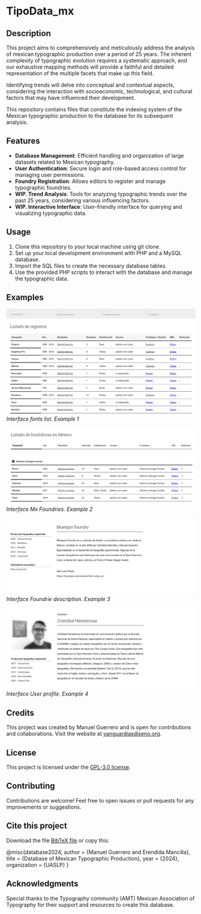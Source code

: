 # TipoData_mx

## Description

This project aims to comprehensively and meticulously address the analysis of mexican typographic production over a period of 25 years. The inherent complexity of typographic evolution requires a systematic approach, and our exhaustive mapping methods will provide a faithful and detailed representation of the multiple facets that make up this field.

Identifying trends will delve into conceptual and contextual aspects, considering the interaction with socioeconomic, technological, and cultural factors that may have influenced their development.

This repository contains files that constitute the indexing system of the Mexican typographic production to the database for its subsequent analysis.


## Features

- **Database Management**: Efficient handling and organization of large datasets related to Mexican typography.
- **User Authentication**: Secure login and role-based access control for managing user permissions.
- **Foundry Registration**: Allows editors to register and manage typographic foundries.
- **WIP. Trend Analysis**: Tools for analyzing typographic trends over the past 25 years, considering various influencing factors.
- **WIP. Interactive Interface**: User-friendly interface for querying and visualizing typographic data.

## Usage

1. Clone this repository to your local machine using git clone.
2. Set up your local development environment with PHP and a MySQL database.
3. Import the SQL files to create the necessary database tables.
4. Use the provided PHP scripts to interact with the database and manage the typographic data.


## Examples

![Example 1](./resources/example1.png)
*Interface fonts list. Example 1*

![Example 2](./resources/example2.png)
*Interface Mx Foundries. Example 2*

![Example 3](./resources/example3.png)
*Interface Foundrie description. Example 3*

![Example 4](./resources/example4.png)
*Interface User profile. Example 4*



## Credits

This project was created by Manuel Guerrero and is open for contributions and collaborations. Visit the website at [vanguardiasdiseno.org](https://vanguardiasdiseno.org/site/archivos/326).


## License

This project is licensed under the [GPL-3.0 license](LICENSE).

## Contributing

Contributions are welcome! Feel free to open issues or pull requests for any improvements or suggestions.

## Cite this project
Download the file [BibTeX file](ref_DBTipoMx.bib) or copy this:

@misc{database2024,
  author       = {Manuel Guerrero and Erendida Mancilla},
  title        = {Database of Mexican Typographic Production},
  year         = {2024},
  organization = {UASLP}
}


## Acknowledgments

Special thanks to the Typography community (AMT) Mexican Association of Typography for their support and resources to create this database.
